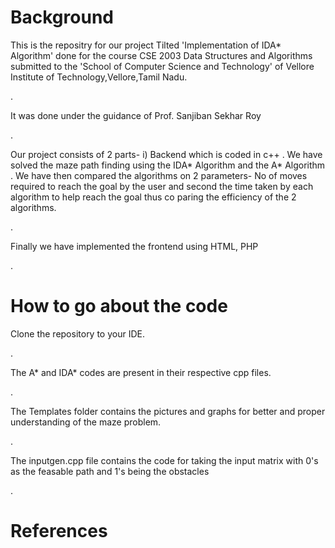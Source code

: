 <h1>Background</h1>
This is the repositry for our project Tilted 'Implementation of IDA* Algorithm' done for the course CSE 2003 Data Structures and Algorithms submitted to 
the 'School of Computer Science and Technology' of Vellore Institute of Technology,Vellore,Tamil Nadu.<p>. </p>
It was done under the guidance of Prof. Sanjiban Sekhar Roy<p>. </p>
Our project consists of 2 parts- i) Backend which is coded in c++ . We have solved the maze path finding using the IDA* Algorithm and the A* Algorithm . We have then compared the  algorithms on 2 parameters- No of moves required to reach the  goal by the user and second the time taken by each algorithm to help reach the goal thus co paring the efficiency of the 2 algorithms.<p>. </p>
Finally we have implemented the frontend using HTML, PHP <p>. </p>
  <h1>How to go about the code</h1>
  Clone the repository to your IDE.<p>. </p>
  The A* and IDA* codes are present in their respective cpp files.<p>. </p>
  The Templates folder contains the pictures and graphs for better and proper  understanding of the maze problem.<p>. </p>
  The inputgen.cpp file contains the code for taking the input matrix with 0's  as the feasable path and 1's being the obstacles<p>. </p>
  
 
   <h1>References</h1>
  





